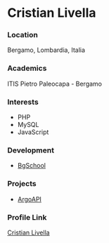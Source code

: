 # Cristian Livella

### Location

Bergamo, Lombardia, Italia

### Academics

ITIS Pietro Paleocapa - Bergamo

### Interests
- PHP
- MySQL
- JavaScript

### Development

- [BgSchool](https://bgschool.cristianlivella.com/)

### Projects

- [ArgoAPI](https://github.com/cristianlivella/ArgoAPI)

### Profile Link

[Cristian Livella](https://github.com/cristianlivella)